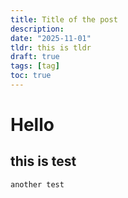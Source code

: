 ```yaml
---
title: Title of the post
description:
date: "2025-11-01"
tldr: this is tldr
draft: true
tags: [tag] 
toc: true
---
```


# Hello

## this is test

```
another test
````